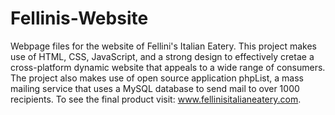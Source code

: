 # Fellinis-Website
Webpage files for the website of Fellini's Italian Eatery.
This project makes use of HTML, CSS, JavaScript, and a strong design to effectively cretae a cross-platform dynamic website that appeals to a wide range of consumers. The project also makes use of open source application phpList, a mass mailing service that uses a MySQL database to send mail to over 1000 recipients. To see the final product visit: www.fellinisitalianeatery.com. 
